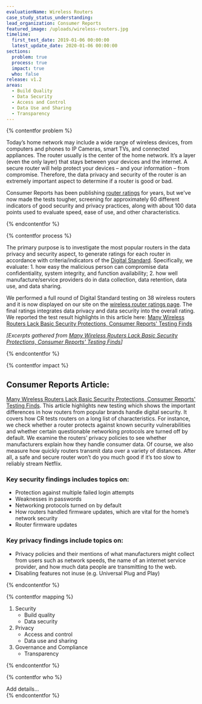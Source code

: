 ```yaml
---
evaluationName: Wireless Routers
case_study_status_understanding:
lead_organization: Consumer Reports
featured_image: /uploads/wireless-routers.jpg
timeline:
  first_test_date: 2019-01-06 00:00:00
  latest_update_date: 2020-01-06 00:00:00
sections:
  problem: true
  process: true
  impact: true
  who: false
release: v1.2
areas:
  - Build Quality
  - Data Security
  - Access and Control
  - Data Use and Sharing
  - Transparency
---
```


{% contentfor problem %}
<div class="editable mt-3">
<p>Today&rsquo;s home network may include a wide range of wireless devices,
from computers and phones to IP Cameras, smart TVs, and connected
appliances. The router usually is the center of the home network. It&rsquo;s
a layer (even the only layer) that stays between your devices and the
internet. A secure router will help protect your devices &ndash; and your
information &ndash; from compromise. Therefore, the data privacy and
security of the router is an extremely important aspect to determine if a
router is good or bad.&nbsp;</p><p>Consumer Reports has been publishing <a
href="https://www.consumerreports.org/cro/wireless-routers.htm">router
ratings</a> for years, but we've now made the tests tougher, screening for
approximately 60 different indicators of good security and privacy
practices, along with about 100 data points used to evaluate speed, ease of
use, and other characteristics.</p>
</div>
{% endcontentfor %}

{% contentfor process %}
<div class="editable mt-3">
<p>The primary purpose is to investigate the most popular routers in the
data privacy and security aspect, to generate ratings for each router in
accordance with criteria/indicators of the <a
href="https://www.thedigitalstandard.org/">Digital Standard</a>.
Specifically, we evaluate: 1. how easy the malicious person can compromise
data confidentiality, system integrity, and function availability; 2. how
well manufacture/service providers do in data collection, data retention,
data use, and data sharing.&nbsp;</p><p>We performed a full round of Digital
Standard testing on 38 wireless routers and it is now displayed on our site
on the <a
href="https://www.consumerreports.org/products/wireless-routers/ratings-overview/">wireless
router ratings page</a>. The final ratings integrates data privacy and data
security into the overall rating. We reported the test result highlights in
this article here: <a
href="https://www.consumerreports.org/wireless-routers/wireless-routers-lack-basic-security-protections/">Many
Wireless Routers Lack Basic Security Protections, Consumer Reports' Testing
Finds</a></p><p><em>[Excerpts gathered from </em><a
href="https://www.consumerreports.org/wireless-routers/wireless-routers-lack-basic-security-protections/"><em>Many
Wireless Routers Lack Basic Security Protections, Consumer Reports' Testing
Finds</em></a><em>]</em></p>
</div>
{% endcontentfor %}

{% contentfor impact %}
<div class="editable mt-3">
<h2>Consumer Reports Article:<strong> </strong></h2><p><a
href="https://www.consumerreports.org/wireless-routers/wireless-routers-lack-basic-security-protections/">Many
Wireless Routers Lack Basic Security Protections, Consumer Reports' Testing
Finds</a>. This article highlights new testing which shows the important
differences in how routers from popular brands handle digital security. It
covers how CR tests routers on a long list of characteristics. For instance,
we check whether a router protects against known security vulnerabilities
and whether certain questionable networking protocols are turned off by
default. We examine the routers&rsquo; privacy policies to see whether
manufacturers explain how they handle consumer data. Of course, we also
measure how quickly routers transmit data over a variety of distances. After
all, a safe and secure router won&rsquo;t do you much good if it&rsquo;s too
slow to reliably stream Netflix.&nbsp;</p><h3>Key security findings includes
topics on:&nbsp;</h3><ul><li>Protection against multiple failed login
attempts</li><li>Weaknesses in passwords</li><li>Networking protocols turned
on by default&nbsp;</li><li>How routers handled firmware updates, which are
vital for the home&rsquo;s network security</li><li>Router firmware
updates</li></ul><h3>Key privacy findings include topics
on:&nbsp;</h3><ul><li>Privacy policies and their mentions of what
manufacturers might collect from users such as network speeds, the name of
an internet service provider, and how much data people are transmitting to
the web.</li><li>Disabling features not inuse (e.g. Universal Plug and
Play)</li></ul>
</div>
{% endcontentfor %}

{% contentfor mapping %}
<div class="editable mt-3">
<ol><li>Security<ul><li>Build quality</li><li>Data
security</li></ul></li><li>Privacy<ul><li>Access and control</li><li>Data
use and sharing</li></ul></li><li>Governance and
Compliance<ul><li>Transparency</li></ul></li></ol>
</div>
{% endcontentfor %}

{% contentfor who %}
<div class="editable mt-3">
Add details...
</div>
{% endcontentfor %}
